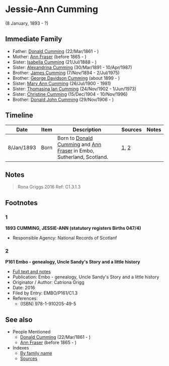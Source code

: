 ﻿---
layout: person
subject_key: i66222886
permalink: /people/i66222886
---

# Jessie-Ann Cumming
(8 January, 1893 - ?)

## Immediate Family

* Father: [Donald Cumming](./@i20465544@-donald-cumming-b1861-3-22-d.md) (22/Mar/1861 - )
* Mother: [Ann Fraser](./@i70425788@-ann-fraser-b1865-d.md) (before 1865 - )
* Sister: [Isabella Cumming](./@i84684994@-isabella-cumming-b1888-7-21-d.md) (21/Jul/1888 - )
* Sister: [Alexandrina Cumming](./@i57186713@-alexandrina-cumming-b1891-3-30-d1987-4-10.md) (30/Mar/1891 - 10/Apr/1987)
* Brother: [James Cumming](./@i492889@-james-cumming-b1894-11-7-d1975-7-2.md) (7/Nov/1894 - 2/Jul/1975)
* Brother: [George Davidson Cumming](./@i13773669@-george-davidson-cumming-b1899-d.md) (about 1899 - )
* Sister: [Mary Ann Cumming](./@i48241984@-mary-ann-cumming-b1900-7-26-d1981.md) (26/Jul/1900 - 1981)
* Sister: [Thomasina Ian Cumming](./@i92241152@-thomasina-ian-cumming-b1902-11-24-d1973-6-1.md) (24/Nov/1902 - 1/Jun/1973)
* Sister: [Christine Cumming](./@i24328630@-christine-cumming-b1904-12-15-d1996-11-10.md) (15/Dec/1904 - 10/Nov/1996)
* Brother: [Donald John Cumming](./@i22331378@-donald-john-cumming-b1906-11-29-d.md) (29/Nov/1906 - )

## Timeline

Date | Item | Description | Sources | Notes
---|---|---|---|---
8/Jan/1893 | Born | Born to [Donald Cumming](./@i20465544@-donald-cumming-b1861-3-22-d.md) and [Ann Fraser](./@i70425788@-ann-fraser-b1865-d.md) in Embo, Sutherland, Scotland. | [1](#1), [2](#2) | 

## Notes

> Rona Griggs 2016 Ref: C1.3.1.3
>


## Footnotes

### 1

**1893 CUMMING, JESSIE-ANN (statutory registers Births 047/4)**

* Responsible Agency: National Records of Scotlanf

### 2

**P161 Embo - genealogy, Uncle Sandy's Story and a little history**

* [Full text and notes](../sources/@s95058656@-p161-embo-genealogy,-uncle-sandy's-story-and-a-little-history.md)
* Publication: Embo - genealogy, Uncle Sandy's Story and a little history
* Originator / Author: Catriona Grigg
* Date: 2016
* Filed by Entry: EMBO/P161/C1.3
* References: 
  * (ISBN) 978-1-910205-49-5


## See also

- People Mentioned
  - [Donald Cumming](./@i20465544@-donald-cumming-b1861-3-22-d.md) (22/Mar/1861 - )
  - [Ann Fraser](./@i70425788@-ann-fraser-b1865-d.md) (before 1865 - )
- Indexes
  - [By family name](../index-by-family-name.md)
  - [Sources](../index-of-sources-by-title.md)
